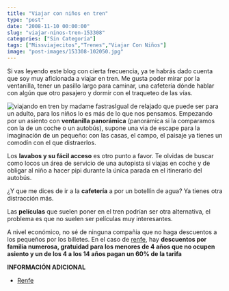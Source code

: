 ```yaml
---
title: "Viajar con niños en tren"
type: "post"
date: "2008-11-10 00:00:00"
slug: "viajar-ninos-tren-153308"
categories: ["Sin Categoría"]
tags: ["Missviajecitos","Trenes","Viajar Con Niños"]
image: "post-images/153308-102050.jpg"
---
```


Si vas leyendo este blog con cierta frecuencia, ya te habrás dado cuenta que soy muy aficionada a viajar en tren. Me gusta poder mirar por la ventanilla, tener un pasillo largo para caminar, una cafetería dónde hablar con algún que otro pasajero y dormir con el traqueteo de las vías.

![viajando en tren by madame fastras](post-images/153308-102050.jpg "viajando en tren by madame fastras")Igual de relajado que puede ser para un adulto, para los niños lo es más de lo que nos pensamos. Empezando por un asiento con **ventanilla panorámica** (panorámica si la comparamos con la de un coche o un autobús), supone una via de escape para la imaginación de un pequeño: con las casas, el campo, el paisaje ya tienes un comodín con el que distraerlos.

Los **lavabos y su fácil acceso** es otro punto a favor. Te olvidas de buscar como locos un área de servicio de una autopista si viajas en coche y de obligar al niño a hacer pipi durante la única parada en el itinerario del autobús.

¿Y que me dices de ir a la **cafetería** a por un botellín de agua? Ya tienes otra distracción más.

Las **películas** que suelen poner en el tren podrían ser otra alternativa, el problema es que no suelen ser películas muy interesantes.

A nivel económico, no sé de ninguna compañia que no haga descuentos a los pequeños por los billetes. En el caso de [renfe](http://www.renfe.es/), hay **descuentos por familia numerosa, gratuidad para los menores de 4 años que no ocupen asiento y un de los 4 a los 14 años pagan un 60% de la tarifa**

**INFORMACIÓN ADICIONAL**

- [Renfe](http://www.renfe.es/)